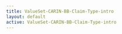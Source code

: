```yaml
---
title: ValueSet-CARIN-BB-Claim-Type-intro
layout: default
active: ValueSet-CARIN-BB-Claim-Type-intro
---
```


